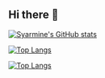 ## Hi there 👋

[![Syarmine's GitHub stats](https://github-readme-stats.vercel.app/api?username=Syarmine&show_icons=true&theme=react)](https://github.com/Syarmine/github-readme-stats)

[![Top Langs](https://github-readme-stats.vercel.app/api/top-langs/?username=Syarmine&show_icons=true&theme=react)](https://github.com/Syarmine/github-readme-stats)

[![Top Langs](https://github-readme-stats.vercel.app/api/top-langs/?username=Syarmine&layout=donut)](https://github.com/Syarine/github-readme-stats)

        
<!--
**Syarmine/Syarmine** is a ✨ _special_ ✨ repository because its `README.md` (this file) appears on your GitHub profile.

Here are some ideas to get you started:

- 🔭 I’m currently working on ...
- 🌱 I’m currently learning ...
- 👯 I’m looking to collaborate on ...
- 🤔 I’m looking for help with ...
- 💬 Ask me about ...
- 📫 How to reach me: ...
- 😄 Pronouns: ...
- ⚡ Fun fact: ...
-->

